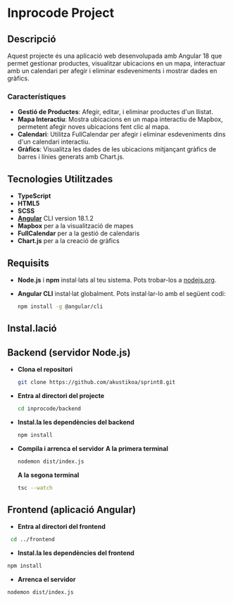 # Inprocode Project

## Descripció

Aquest projecte és una aplicació web desenvolupada amb Angular 18 que permet gestionar productes, visualitzar ubicacions en un mapa, interactuar amb un calendari per afegir i eliminar esdeveniments i mostrar dades en gràfics.

### Característiques

- **Gestió de Productes**: Afegir, editar, i eliminar productes d'un llistat.
- **Mapa Interactiu**: Mostra ubicacions en un mapa interactiu de Mapbox, permetent afegir noves ubicacions fent clic al mapa.
- **Calendari**: Utilitza FullCalendar per afegir i eliminar esdeveniments dins d'un calendari interactiu.
- **Gràfics**: Visualitza les dades de les ubicacions mitjançant gràfics de barres i línies generats amb Chart.js.

## Tecnologies Utilitzades

- **TypeScript**
- **HTML5**
- **SCSS**
- **[Angular](https://angular.dev/installation)** CLI version 18.1.2
- **Mapbox** per a la visualització de mapes
- **FullCalendar** per a la gestió de calendaris
- **Chart.js** per a la creació de gràfics

## Requisits

- **Node.js** i **npm** instal·lats al teu sistema. Pots trobar-los a [nodejs.org](https://nodejs.org/en).
- **Angular CLI** instal·lat globalment. Pots instal·lar-lo amb el següent codi:

  ```bash
  npm install -g @angular/cli
  ```

## Instal.lació

## Backend (servidor Node.js)

- **Clona el repositori**

  ```bash
  git clone https://github.com/akustikoa/sprint8.git

  ```

- **Entra al directori del projecte**

  ```bash
  cd inprocode/backend

  ```

- **Instal.la les dependències del backend**

  ```bash
  npm install

  ```

- **Compila i arrenca el servidor**
  **A la primera terminal**

  ```bash
  nodemon dist/index.js
  ```

  **A la segona terminal**

  ```bash
  tsc --watch
  ```

## Frontend (aplicació Angular)

- **Entra al directori del frontend**

```bash
 cd ../frontend
```

- **Instal.la les dependències del frontend**

```bash
npm install
```

- **Arrenca el servidor**

```bash
nodemon dist/index.js
```

